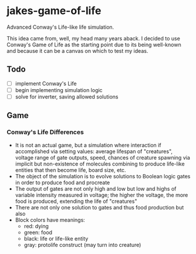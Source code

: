 # jakes-game-of-life
 Advanced Conway's Life-like life simulation.

This idea came from, well, my head many years aback. I decided to use Conway's Game of Life as the starting point due to its being well-known and because it can be a canvas on which to test my ideas.

## Todo

-[ ] implement Conway's Life 
-[ ] begin implementing simulation logic
-[ ] solve for inverter, saving allowed solutions

## Game
### Conway's Life Differences
- It is not an actual game, but a simulation where interaction if accomplished via setting values: average lifespan of "creatures", voltage range of gate outputs, speed, chances of creature spawning via implicit but non-existence of molecules combining to produce life-like entities that then become life, board size, etc.
- The object of the simulation is to evolve solutions to Boolean logic gates in order to produce food and procreate
- The output of gates are not only high and low but low and highs of variable intensity measured in voltage; the higher the voltage, the more food is produced, extending the life of "creatures"
- There are not only one solution to gates and thus food production but also 
- Block colors have meanings: 
  - red:    dying
  - green:  food
  - black:  life or life-like entity
  - gray:   protolife construct (may turn into creature)
